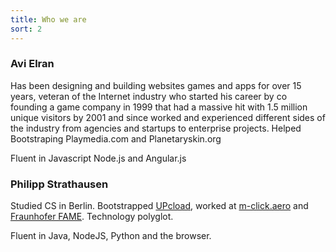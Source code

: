 ```yaml
---
title: Who we are
sort: 2
---
```


### Avi Elran

Has been designing and building websites games and apps for over 15 years,
veteran of the Internet industry who started his career by co founding a game
company in 1999 that had a massive hit with 1.5 million unique visitors by 2001
and since worked and experienced different sides of the industry from agencies
and startups to enterprise projects. Helped Bootstraping Playmedia.com and
Planetaryskin.org

Fluent in Javascript Node.js and Angular.js 

### Philipp Strathausen

Studied CS in Berlin.
Bootstrapped [UPcload](http://www.upcload.com "UPcload Size Advisor"),
worked at [m-click.aero](http://m-click.aero/ "Aviation Software")
and [Fraunhofer FAME](http://www.fokus.fraunhofer.de/en/fame/index.html).
Technology polyglot.

Fluent in Java, NodeJS, Python and the browser.
